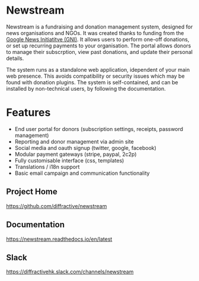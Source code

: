 Newstream
==========

Newstream is a fundraising and donation management system, designed for news organisations and NGOs. It was created
thanks to funding from the [Google News Initiatitve (GNI)](https://newsinitiative.withgoogle.com/). It allows users
to perform one-off donations, or set up recurring payments to your organisation. The portal allows donors to manage
their subscrption, view past donations, and update their personal details.

The system runs as a standalone web application, idependent of your main web presence. This avoids compatibility
or security issues which may be found with donation plugins. The system is self-contained, and can be installed
by non-technical users, by following the documentation.

Features
========

- End user portal for donors (subscription settings, receipts, password management)
- Reporting and donor management via admin site
- Social media and oauth signup (twitter, google, facebook)
- Modular payment gateways (stripe, paypal, 2c2p)
- Fully customisable interface (css, templates)
- Translations / i18n support
- Basic email campaign and communication functionality

Project Home
------------
https://github.com/diffractive/newstream

Documentation
-------------
https://newstream.readthedocs.io/en/latest

Slack
------------
https://diffractivehk.slack.com/channels/newstream


